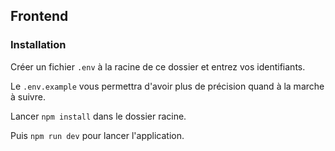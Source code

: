 ## Frontend

### Installation

Créer un fichier `.env` à la racine de ce dossier et entrez vos identifiants.

Le `.env.example` vous permettra d'avoir plus de précision quand à la marche à suivre.

Lancer `npm install` dans le dossier racine.

Puis `npm run dev` pour lancer l'application.
